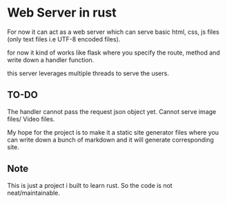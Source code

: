 # Web Server in rust

For now it can act as a web server which can serve basic html, css, js files (only text files i.e UTF-8 encoded files).

for now it kind of works like flask where you specify the route, method and write down a handler function.

this server leverages multiple threads to serve the users.

## TO-DO
The handler cannot pass the request json object yet.
Cannot serve image files/ Video files.

My hope for the project is to make it a static site generator files where you can write down a bunch of markdown and it will generate corresponding site.

## Note
This is just a project i built to learn rust. So the code is not neat/maintainable.
